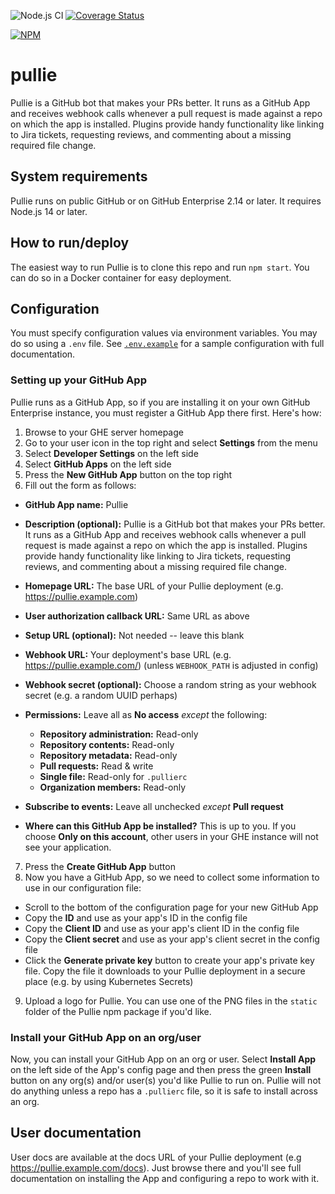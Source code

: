 ![Node.js CI](https://github.com/godaddy/pullie/workflows/Node.js%20CI/badge.svg) [![Coverage Status](https://coveralls.io/repos/github/godaddy/pullie/badge.svg?branch=master)](https://coveralls.io/github/godaddy/pullie?branch=master)

[![NPM](https://nodei.co/npm/pullie.png?downloads=true&stars=true)](https://nodei.co/npm/pullie/)

# pullie

Pullie is a GitHub bot that makes your PRs better. It runs as a GitHub App and receives webhook calls whenever a pull
request is made against a repo on which the app is installed. Plugins provide handy functionality like linking to Jira
tickets, requesting reviews, and commenting about a missing required file change.

## System requirements

Pullie runs on public GitHub or on GitHub Enterprise 2.14 or later. It requires Node.js 14 or later.

## How to run/deploy

The easiest way to run Pullie is to clone this repo and run `npm start`. You can do so in a Docker container for easy
deployment.

## Configuration

You must specify configuration values via environment variables. You may do so using a `.env` file. See
[`.env.example`](./.env.example) for a sample configuration with full documentation.

### Setting up your GitHub App

Pullie runs as a GitHub App, so if you are installing it on your own GitHub Enterprise instance, you must register a
GitHub App there first. Here's how:

1. Browse to your GHE server homepage
2. Go to your user icon in the top right and select **Settings** from the menu
3. Select **Developer Settings** on the left side
4. Select **GitHub Apps** on the left side
5. Press the **New GitHub App** button on the top right
6. Fill out the form as follows:

- **GitHub App name:** Pullie
- **Description (optional):** Pullie is a GitHub bot that makes your PRs better. It runs as a GitHub App and receives
  webhook calls whenever a pull request is made against a repo on which the app is installed. Plugins provide handy
  functionality like linking to Jira tickets, requesting reviews, and commenting about a missing required file change.
- **Homepage URL:** The base URL of your Pullie deployment (e.g. https://pullie.example.com)
- **User authorization callback URL:** Same URL as above
- **Setup URL (optional):** Not needed -- leave this blank
- **Webhook URL:** Your deployment's base URL (e.g. https://pullie.example.com/) (unless `WEBHOOK_PATH` is adjusted in
  config)
- **Webhook secret (optional):** Choose a random string as your webhook secret (e.g. a random UUID perhaps)

- **Permissions:** Leave all as **No access** _except_ the following:
  - **Repository administration:** Read-only
  - **Repository contents:** Read-only
  - **Repository metadata:** Read-only
  - **Pull requests:** Read & write
  - **Single file:** Read-only for `.pullierc`
  - **Organization members:** Read-only

- **Subscribe to events:** Leave all unchecked _except_ **Pull request**

- **Where can this GitHub App be installed?** This is up to you. If you choose **Only on this account**, other users in
  your GHE instance will not see your application.

7. Press the **Create GitHub App** button
8. Now you have a GitHub App, so we need to collect some information to use in our configuration file:
  - Scroll to the bottom of the configuration page for your new GitHub App
  - Copy the **ID** and use as your app's ID in the config file
  - Copy the **Client ID** and use as your app's client ID in the config file
  - Copy the **Client secret** and use as your app's client secret in the config file
  - Click the **Generate private key** button to create your app's private key file. Copy the file it downloads to your
    Pullie deployment in a secure place (e.g. by using Kubernetes Secrets)
9. Upload a logo for Pullie. You can use one of the PNG files in the `static` folder of the Pullie npm package if you'd
  like.

### Install your GitHub App on an org/user

Now, you can install your GitHub App on an org or user. Select **Install App** on the left side of the App's config 
page and then press the green **Install** button on any org(s) and/or user(s) you'd like Pullie to run on. Pullie will
not do anything unless a repo has a `.pullierc` file, so it is safe to install across an org.

## User documentation

User docs are available at the docs URL of your Pullie deployment (e.g https://pullie.example.com/docs). Just browse
there and you'll see full documentation on installing the App and configuring a repo to work with it.
